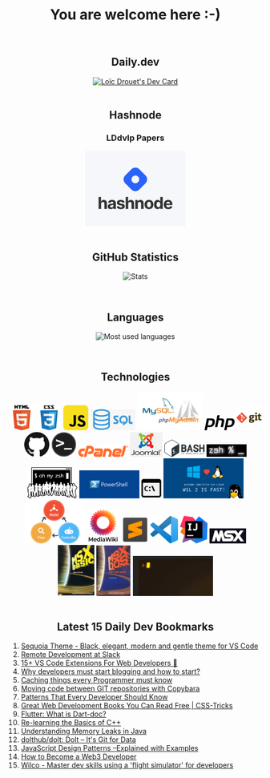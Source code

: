 <h1 align="center"> You are welcome here :-)</h1>

<br />

<div align="center">
    <h2>Daily.dev</h2>    
    <a href="https://app.daily.dev/LDdvlp">
        <img
            src="https://api.daily.dev/devcards/6a2db644d7b342d5924aa8a261fc3c97.png?r=d2h" width="400"
            alt="Loïc Drouet's Dev Card" 
        />
    </a>
</div>

<br />

<div align="center">
    <h2>Hashnode</h2>
    <h3>LDdvlp Papers</h3>
    <a href="https://lddvlp.hashnode.dev/">
        <img 
            src="/images/00-hashnode-logo.jfif" 
            width="200" alt="LDdvlp Papers" 
        />
    </a>
</div>

<br />

<div align="center">
    <h2>GitHub Statistics</h2>
    
![Stats](https://github-readme-stats.vercel.app/api?username=lddvlp&show_icons=true&theme=radical&count_private=true)

</div>

<br />

<div align="center">
    <h2>Languages</h2>

![Most used languages](https://github-readme-stats.vercel.app/api/top-langs/?username=lddvlp)

</div>

<br />

<div align="center">
    <h2>Technologies</h2>

<!-- Image #01    -->
<img alt="HTML5" width="50px" src="https://raw.githubusercontent.com/github/explore/80688e429a7d4ef2fca1e82350fe8e3517d3494d/topics/html/html.png" />

<!-- Image #02    -->
<img alt="CSS3" width="50px" src="https://raw.githubusercontent.com/github/explore/80688e429a7d4ef2fca1e82350fe8e3517d3494d/topics/css/css.png" />

<!-- Image #03    -->
<img alt="JavaScript" width="50px"   src="/images/03-javascript-logo.png" />

<!-- Image #04    -->
<img alt="SQL" width="90px" src="/images/04-sql-logo.jpg" />

<!-- Image #05    -->
<img alt="phpMyAdmin-MySQL" width="130px" src="/images/05-phpmyadmin-mysql-logo.png" />

<!-- Image #06    -->
<img alt="PHP" width="60px" src="/images/06-php-logo-alt.png" />

<!-- Image #07    -->
<img alt="Git" width="50px" src="https://raw.githubusercontent.com/github/explore/80688e429a7d4ef2fca1e82350fe8e3517d3494d/topics/git/git.png" />

<!-- Image #08    -->
<img alt="GitHub" width="50px" src="https://raw.githubusercontent.com/github/explore/78df643247d429f6cc873026c0622819ad797942/topics/github/github.png" />

<!-- Image #09    -->
<img alt="Shell" width="50px" src="https://raw.githubusercontent.com/github/explore/80688e429a7d4ef2fca1e82350fe8e3517d3494d/topics/terminal/terminal.png" />

<!-- Image #10    -->
<img alt="cPanel" width="100px" src="/images/10-cpanel-logo.png" />

<!-- Image #11    -->
<img alt="Joomla!" width="65px" src="/images/11-joomla-logo.png" />

<!-- Image #12    -->
<img alt="Bash" width="80px" src="/images/12-bash-logo.png" />

<!-- Image #13    -->
<img alt="Zsh" width="80px" src="/images/13-zsh-logo.gif" />

<!-- Image #14    -->
<img alt="Oh My Zsh" width="100px" src="/images/14-oh_my_zsh-logo.png" />

<!-- Image #15    -->
<img alt="PowerShell" width="120px" src="/images/15-powershell-logo.jpg" />

<!-- Image #16    -->
<img alt="cmd" width="40px" src="/images/16-cmd-logo.png" />

<!-- Image #17    -->
<img alt="WSL2" width="160px" src="/images/17-wsl2-logo.jpg" />

<!-- Image #18    -->
<img alt="MVC" width="120px" src="/images/18-mvc-logo.jpg" />

<!-- Image #19    -->
<img alt="MediaWiki" width="65px" src="/images/19-mediawiki-logo.png" />

<!-- Image #90    -->
<img alt="Sublime Text" width="55px" src="/images/90-sublime_text-logo.png" />

<!-- Image #91    -->
<img alt="VS Code" width="55px" src="/images/91-vs_code-logo.png" />

<!-- Image #92    -->
<img alt="IntelliJ IDEA" width="55px" src="/images/92-intellij_idea.png" />

<!-- Image #95   -->
<img alt="MSX" width="73px" src="/images/95-msx-logo.png" />

<!-- Image #96    -->
<img alt="MSX-BASIC" width="73px" src="/images/96-msx_ basic-logo.jfif" />

<!-- Image #97    -->
<img alt="MSX-DOS" width="69px" src="/images/97-msx_dos-logo.jpg" />

<!-- Image #99    -->
<img alt="Amber Terminal" width="160px" src="/images/98-amber_terminal.gif" />

</div>

<br />

<div align="center">
    <h2>Latest 15 Daily Dev Bookmarks</h2>
</div>

<!-- daily.dev BOOKMARKS:START -->
1. [Sequoia Theme - Black, elegant, modern and gentle theme for VS Code](https://app.daily.dev/posts/BjZtaYcU2?utm_source=rss&utm_medium=bookmarks&utm_campaign=Yaq6rDv_C)
2. [Remote Development at Slack](https://app.daily.dev/posts/Go2bES4qQ?utm_source=rss&utm_medium=bookmarks&utm_campaign=Yaq6rDv_C)
3. [15+ VS Code Extensions For Web Developers 🤯](https://app.daily.dev/posts/TgkObI2kF?utm_source=rss&utm_medium=bookmarks&utm_campaign=Yaq6rDv_C)
4. [Why developers must start blogging and how to start?](https://app.daily.dev/posts/lfA1wCB3q?utm_source=rss&utm_medium=bookmarks&utm_campaign=Yaq6rDv_C)
5. [Caching things every Programmer must know](https://app.daily.dev/posts/qlUOel1-Q?utm_source=rss&utm_medium=bookmarks&utm_campaign=Yaq6rDv_C)
6. [Moving code between GIT repositories with Copybara](https://app.daily.dev/posts/2sIuQnDQo?utm_source=rss&utm_medium=bookmarks&utm_campaign=Yaq6rDv_C)
7. [Patterns That Every Developer Should Know](https://app.daily.dev/posts/BkpITs1NM?utm_source=rss&utm_medium=bookmarks&utm_campaign=Yaq6rDv_C)
8. [Great Web Development Books You Can Read Free | CSS-Tricks](https://app.daily.dev/posts/J1N6nM-Ov?utm_source=rss&utm_medium=bookmarks&utm_campaign=Yaq6rDv_C)
9. [Flutter: What is Dart-doc?](https://app.daily.dev/posts/FhV1gytn8?utm_source=rss&utm_medium=bookmarks&utm_campaign=Yaq6rDv_C)
10. [Re-learning the Basics of C++](https://app.daily.dev/posts/KSAmDJc6q?utm_source=rss&utm_medium=bookmarks&utm_campaign=Yaq6rDv_C)
11. [Understanding Memory Leaks in Java](https://app.daily.dev/posts/z8xFvvUyr?utm_source=rss&utm_medium=bookmarks&utm_campaign=Yaq6rDv_C)
12. [dolthub/dolt: Dolt – It&#39;s Git for Data](https://app.daily.dev/posts/QNjsevmfA?utm_source=rss&utm_medium=bookmarks&utm_campaign=Yaq6rDv_C)
13. [JavaScript Design Patterns –Explained with Examples](https://app.daily.dev/posts/emZcJHocN?utm_source=rss&utm_medium=bookmarks&utm_campaign=Yaq6rDv_C)
14. [How to Become a Web3 Developer](https://app.daily.dev/posts/9iBzdqbnD?utm_source=rss&utm_medium=bookmarks&utm_campaign=Yaq6rDv_C)
15. [Wilco - Master dev skills using a &#39;flight simulator&#39; for developers](https://app.daily.dev/posts/Mz9R-HG1F?utm_source=rss&utm_medium=bookmarks&utm_campaign=Yaq6rDv_C)

<!-- daily.dev BOOKMARKS:END -->
